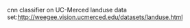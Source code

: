 cnn classifier on UC-Merced landuse data set:http://weegee.vision.ucmerced.edu/datasets/landuse.html
